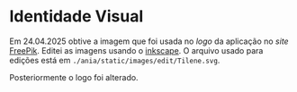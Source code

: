 # Identidade Visual

Em 24.04.2025 obtive a imagem que foi usada no _logo_ da aplicação no _site_ [FreePik](https://br.freepik.com/vetores-gratis/fundo-de-desenho-de-diagrama-de-tecnologia_4109868.htm#from_element=detail_alsolike). Editei as imagens usando o [inkscape](https://inkscape.org/). O arquivo usado para edições está em `./ania/static/images/edit/Tilene.svg`.

Posteriormente o logo foi alterado.
